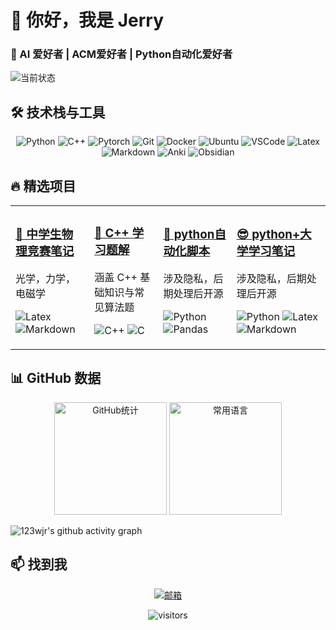 <!-- GitHub 首页 README.md 文件 -->
<!-- ======================= 头部横幅区 ======================= -->
  <!-- 个人标语 -->
  <h1>👋 你好，我是 <b>Jerry</b></h1>
  <h3>🚀 AI 爱好者 | ACM爱好者 | Python自动化爱好者</h3>

  <!-- 状态徽章（示例） -->
  <p>
    <img src="https://img.shields.io/badge/状态-正在学习%20D2L%20C++-blue?style=flat" alt="当前状态">
  </p>
</div>

<!-- ======================= 技术栈区 ======================= -->
## 🛠️ 技术栈与工具
<!-- 用图标+名称展示，分组更清晰 -->
<p align="center">
  <!-- 语言 -->
  <img src="https://img.shields.io/badge/-Python-3776AB?logo=python&logoColor=white" alt="Python">
    <img src="https://img.shields.io/badge/-C++-00599C?logo=C++&logoColor=white" alt="C++">
  <img src="https://img.shields.io/badge/-Pytorch-EE4C2C?logo=pytorch&logoColor=white" alt="Pytorch">
  <!-- 工具 -->
  <img src="https://img.shields.io/badge/-Git-F05032?logo=git&logoColor=white" alt="Git">
  <img src="https://img.shields.io/badge/-Docker-2496ED?logo=docker&logoColor=white" alt="Docker">
  <img src="https://img.shields.io/badge/-Ubuntu-E95420?logo=ubuntu&logoColor=white" alt="Ubuntu">
  <img src="https://img.shields.io/badge/-VSCode-007ACC?logo=visual-studio-code&logoColor=white" alt="VSCode">
  <img src="https://img.shields.io/badge/-Latex-008080?logo=latex&logoColor=white" alt="Latex">
  <img src="https://img.shields.io/badge/-Markdown-000000?logo=markdown&logoColor=white" alt="Markdown">
  <img src="https://img.shields.io/badge/-Anki-FFFFFF?logo=anki&logoColor=black" alt="Anki">
  <img src="https://img.shields.io/badge/-Obsidian-000000?logo=obsidian&logoColor=white" alt="Obsidian">
</p>

<!-- ======================= 项目展示区 ======================= -->
## 🔥 精选项目
<!-- 用卡片式布局展示 2-4 个核心项目 -->
<table>
  <tr>
    <!-- 项目 1 -->
    <td>
      <h3><a href="https://github.com/123wjr/Physics">🌟 中学生物理竞赛笔记</a></h3>
      <p>光学，力学，电磁学</p>
      <p>
        <img src="https://img.shields.io/badge/-Latex-red" alt="Latex">
        <img src="https://img.shields.io/badge/-markdown-green" alt="Markdown">
      </p>
    </td>
    <!-- 项目 2 -->
    <td>
      <h3><a href="https://github.com/123wjr/C--">🚀 C++ 学习题解</a></h3>
      <p>涵盖 C++ 基础知识与常见算法题</p>
      <p>
        <img src="https://img.shields.io/badge/-C++-00599C?logo=C++&logoColor=white" alt="C++">
        <img src="https://img.shields.io/badge/-C-EE4C2C?logo=C&logoColor=white" alt="C">
      </p>
    </td>
	<!-- 项目 3 -->
	<td>
	  <h3><a href="https://github.com/123wjr/dummy_python-scripts">💪 python自动化脚本</a></h3>
	  <p>涉及隐私，后期处理后开源</p>
	  <p>
	    <img src="https://img.shields.io/badge/-Python-3776AB?logo=python&logoColor=white" alt="Python">
		<img src="https://img.shields.io/badge/-Pandas-150458?logo=pandas&logoColor=white" alt="Pandas">
	  </p>
	</td>
	<!-- 项目 4 -->
	<td>
	  <h3><a href="https://github.com/123wjr/dummy_notebook">😎 python+大学学习笔记</a></h3>
	  <p>涉及隐私，后期处理后开源</p>
	  <p>
	    <img src="https://img.shields.io/badge/-Python-3776AB?logo=python&logoColor=white" alt="Python">
	    <img src="https://img.shields.io/badge/-Latex-red" alt="Latex">
	    <img src="https://img.shields.io/badge/-markdown-green" alt="Markdown">
  </tr>
</table>

<!-- ======================= 数据统计区 ======================= -->
## 📊 GitHub 数据
<!-- 动态统计卡片（需替换username） -->
<div align="center">
  <img height="180em" src="https://github-readme-stats.vercel.app/api?username=123wjr&show_icons=true&theme=radical" alt="GitHub统计">
  <img height="180em" src="https://github-readme-stats.vercel.app/api/top-langs/?username=123wjr&layout=compact&theme=radical" alt="常用语言">
</div>

![123wjr's github activity graph](https://github-readme-activity-graph.vercel.app/graph?username=123wjr&theme=github)
<!-- ======================= 联系区 ======================= -->
## 📫 找到我
<!-- 联系方式图标 -->
<p align="center">
  <a href="mailto:jerry.only@qq.com">
    <img src="https://img.shields.io/badge/-邮箱-D14836?style=flat&logo=gmail&logoColor=white" alt="邮箱">
  </a>

</p>

<!-- ======================= 个性签名区 ======================= -->
<div align="center">
  <!-- 动态访问统计 -->
  <img src="https://komarev.com/ghpvc/?username=123wjr&label=个人主页访问量&color=blueviolet" alt="visitors">
</div>
